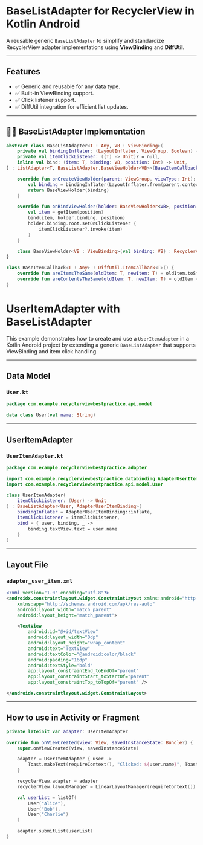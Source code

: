
# BaseListAdapter for RecyclerView in Kotlin Android

A reusable generic `BaseListAdapter` to simplify and standardize RecyclerView adapter implementations using **ViewBinding** and **DiffUtil**.

---

## Features

- ✅ Generic and reusable for any data type.
- ✅ Built-in ViewBinding support.
- ✅ Click listener support.
- ✅ DiffUtil integration for efficient list updates.

---

## 🧑‍💻 BaseListAdapter Implementation

```kotlin
abstract class BaseListAdapter<T : Any, VB : ViewBinding>(
    private val bindingInflater: (LayoutInflater, ViewGroup, Boolean) -> VB,
    private val itemClickListener: ((T) -> Unit)? = null,
    inline val bind: (item: T, binding: VB, position: Int) -> Unit,
) : ListAdapter<T, BaseListAdapter.BaseViewHolder<VB>>(BaseItemCallback<T>()) {

    override fun onCreateViewHolder(parent: ViewGroup, viewType: Int): BaseViewHolder<VB> {
        val binding = bindingInflater(LayoutInflater.from(parent.context), parent, false)
        return BaseViewHolder(binding)
    }

    override fun onBindViewHolder(holder: BaseViewHolder<VB>, position: Int) {
        val item = getItem(position)
        bind(item, holder.binding, position)
        holder.binding.root.setOnClickListener {
            itemClickListener?.invoke(item)
        }
    }

    class BaseViewHolder<VB : ViewBinding>(val binding: VB) : RecyclerView.ViewHolder(binding.root)
}

class BaseItemCallback<T : Any> : DiffUtil.ItemCallback<T>() {
    override fun areItemsTheSame(oldItem: T, newItem: T) = oldItem.toString() == newItem.toString()
    override fun areContentsTheSame(oldItem: T, newItem: T) = oldItem == newItem
}
```

# UserItemAdapter with BaseListAdapter

This example demonstrates how to create and use a `UserItemAdapter` in a Kotlin Android project by extending a generic `BaseListAdapter` that supports ViewBinding and item click handling.

---

##  Data Model

### `User.kt`

```kotlin
package com.example.recyclerviewbestpractice.api.model

data class User(val name: String)
```


---

##  UserItemAdapter

### `UserItemAdapter.kt`

```kotlin
package com.example.recyclerviewbestpractice.adapter

import com.example.recyclerviewbestpractice.databinding.AdapterUserItemBinding
import com.example.recyclerviewbestpractice.api.model.User

class UserItemAdapter(
    itemClickListener: (User) -> Unit
) : BaseListAdapter<User, AdapterUserItemBinding>(
    bindingInflater = AdapterUserItemBinding::inflate,
    itemClickListener = itemClickListener,
    bind = { user, binding, _ ->
        binding.textView.text = user.name
    }
)
```



---

##  Layout File

### `adapter_user_item.xml`

```xml
<?xml version="1.0" encoding="utf-8"?>
<androidx.constraintlayout.widget.ConstraintLayout xmlns:android="http://schemas.android.com/apk/res/android"
    xmlns:app="http://schemas.android.com/apk/res-auto"
    android:layout_width="match_parent"
    android:layout_height="match_parent">

    <TextView
        android:id="@+id/textView"
        android:layout_width="0dp"
        android:layout_height="wrap_content"
        android:text="TextView"
        android:textColor="@android:color/black"
        android:padding="16dp"
        android:textStyle="bold"
        app:layout_constraintEnd_toEndOf="parent"
        app:layout_constraintStart_toStartOf="parent"
        app:layout_constraintTop_toTopOf="parent" />

</androidx.constraintlayout.widget.ConstraintLayout>
```



---

##  How to use in Activity or Fragment


```kotlin
private lateinit var adapter: UserItemAdapter

override fun onViewCreated(view: View, savedInstanceState: Bundle?) {
    super.onViewCreated(view, savedInstanceState)

    adapter = UserItemAdapter { user ->
        Toast.makeText(requireContext(), "Clicked: ${user.name}", Toast.LENGTH_SHORT).show()
    }

    recyclerView.adapter = adapter
    recyclerView.layoutManager = LinearLayoutManager(requireContext())

    val userList = listOf(
        User("Alice"),
        User("Bob"),
        User("Charlie")
    )

    adapter.submitList(userList)
}

```




